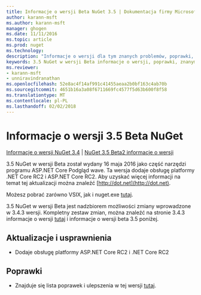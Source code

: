 ```yaml
---
title: Informacje o wersji Beta NuGet 3.5 | Dokumentacja firmy Microsoft
author: karann-msft
ms.author: karann-msft
manager: ghogen
ms.date: 11/11/2016
ms.topic: article
ms.prod: nuget
ms.technology: 
description: "Informacje o wersji dla tym znanych problemów, poprawki, dodatkowe funkcje i dcr 3.5 NuGet w wersji Beta."
keywords: 3.5 NuGet w wersji Beta informacje o wersji, poprawki, znanymi problemami, nowe funkcje, dcr
ms.reviewer:
- karann-msft
- unniravindranathan
ms.openlocfilehash: 52e8ac4f14af991c41455aeaa2b0bf163c4ab70b
ms.sourcegitcommit: 4651b16a3a08f6711669fc4577f5d63b600f8f58
ms.translationtype: MT
ms.contentlocale: pl-PL
ms.lasthandoff: 02/02/2018
---
```

# <a name="nuget-35-beta-release-notes"></a>Informacje o wersji 3.5 Beta NuGet

[Informacje o wersji NuGet 3.4](../release-notes/nuget-3.4.md) | [NuGet 3.5 Beta2 informacje o wersji](../release-notes/nuget-3.5-Beta2.md)

3.5 NuGet w wersji Beta został wydany 16 maja 2016 jako część narzędzi programu ASP.NET Core Podgląd wave. Ta wersja dodaje obsługę platformy .NET Core RC2 i ASP.NET Core RC2. Aby uzyskać więcej informacji na temat tej aktualizacji można znaleźć [http://dot.net](http://dot.net).

Możesz pobrać zarówno VSIX, jak i nuget.exe [tutaj](https://dist.nuget.org/index.html).

3.5 NuGet w wersji Beta jest nadzbiorem możliwości zmiany wprowadzone w 3.4.3 wersji. Kompletny zestaw zmian, można znaleźć na stronie 3.4.3 informacje o wersji [tutaj](https://github.com/NuGet/Home/issues?q=is%3Aissue+milestone%3A3.4.3+is%3Aclosed) i informacje o wersji beta 3.5 poniżej.

## <a name="updates-and-improvements"></a>Aktualizacje i usprawnienia

* Dodaje obsługę platformy ASP.NET Core RC2 i .NET Core RC2

## <a name="fixes"></a>Poprawki

* Znajduje się lista poprawek i ulepszenia w tej wersji [tutaj](https://github.com/NuGet/Home/issues?q=is%3Aissue+milestone%3A%223.5+Beta%22+is%3Aclosed).